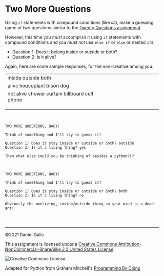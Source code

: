 # Two More Questions


Using `if` statements with compound conditions
(like `&&`), make a guessing game of two questions
similar to the [Twenty Questions
assignment](twenty-questions.html).


However, this time you *must* accomplish it using `if` statements with compound conditions and you *must
not* use `else if` or `else`
or nested `if`s.


* Question 1: Does it belong inside or outside or both?
 * Question 2: Is it alive?



Again, here are some sample responses, for the non-creative among
you.




|  |  |  |  |  |  |  |  |  |  |  |  |
| --- | --- | --- | --- | --- | --- | --- | --- | --- | --- | --- | --- |
|  inside  outside  both
 | alive  houseplant  bison  dog
 | not alive shower curtain billboard cell phone
 | | | |
 | | | |
 | | | |


 



```
TWO MORE QUESTIONS, BABY!

Think of something and I'll try to guess it!

Question 1) Does it stay inside or outside or both? outside
Question 2) Is it a living thing? yes

Then what else could you be thinking of besides a python?!?

```

 



```
TWO MORE QUESTIONS, BABY!

Think of something and I'll try to guess it!

Question 1) Does it stay inside or outside or both? both
Question 2) Is it a living thing? no

Obviously the nonliving, inside/outside thing on your mind is a dead ant!

```


```



```



---


©2021 Daniel Gallo


This assignment is licensed under a
[Creative Commons Attribution-NonCommercial-ShareAlike 3.0 United States License](https://creativecommons.org/licenses/by-nc-sa/3.0/us/deed.en_US).  

![Creative Commons License](images/by-nc-sa.png)





Adapted for Python from Graham Mitchell's [Programming By Doing](https://programmingbydoing.com/)